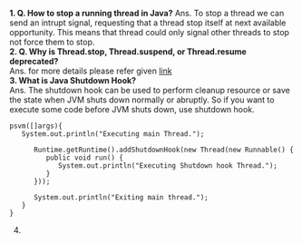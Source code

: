 **1. Q. How to stop a running thread in Java?**
   Ans. To stop a thread we can send an intrupt signal, requesting that a thread stop itself at next available opportunity. This means that thread could only signal other threads to stop not force them to stop. <br/>
**2. Q. Why is Thread.stop, Thread.suspend, or Thread.resume deprecated?**<br/>
   Ans. for more details please refer given [link](https://docs.oracle.com/en/java/javase/17/docs/api/java.base/java/lang/doc-files/threadPrimitiveDeprecation.html)<br/>
**3. What is Java Shutdown Hook?**<br/>
   Ans. The shutdown hook can be used to perform cleanup resource or save the state when JVM shuts down normally or abruptly. So if you want to execute some code before JVM shuts down, use shutdown hook.<br/>
   ```
   psvm([]args){
      System.out.println("Executing main Thread.");

         Runtime.getRuntime().addShutdownHook(new Thread(new Runnable() {
            public void run() {
               System.out.println("Executing Shutdown hook Thread.");
            }
         }));

         System.out.println("Exiting main thread.");
      }
   }
   ```

4. 
